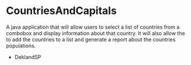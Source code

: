 # CountriesAndCapitals
A java application that will allow users to select a list of countries from a combobox and display information about that country. 
It will also allow the to add the countries to a list and generate a report about the countries populations.
- DeklandSP

